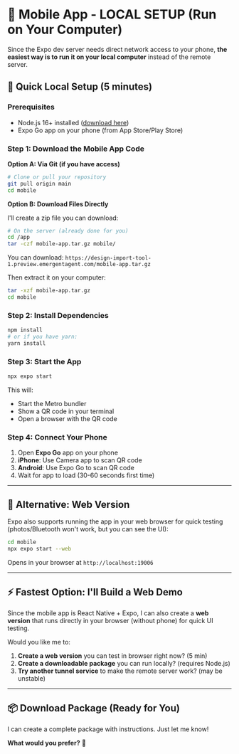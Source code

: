 # 📱 Mobile App - LOCAL SETUP (Run on Your Computer)

Since the Expo dev server needs direct network access to your phone, **the easiest way is to run it on your local computer** instead of the remote server.

## 🚀 Quick Local Setup (5 minutes)

### Prerequisites
- Node.js 16+ installed ([download here](https://nodejs.org/))
- Expo Go app on your phone (from App Store/Play Store)

### Step 1: Download the Mobile App Code

**Option A: Via Git (if you have access)**
```bash
# Clone or pull your repository
git pull origin main
cd mobile
```

**Option B: Download Files Directly**

I'll create a zip file you can download:

```bash
# On the server (already done for you)
cd /app
tar -czf mobile-app.tar.gz mobile/
```

You can download: `https://design-import-tool-1.preview.emergentagent.com/mobile-app.tar.gz`

Then extract it on your computer:
```bash
tar -xzf mobile-app.tar.gz
cd mobile
```

### Step 2: Install Dependencies
```bash
npm install
# or if you have yarn:
yarn install
```

### Step 3: Start the App
```bash
npx expo start
```

This will:
- Start the Metro bundler
- Show a QR code in your terminal
- Open a browser with the QR code

### Step 4: Connect Your Phone
1. Open **Expo Go** app on your phone
2. **iPhone**: Use Camera app to scan QR code
3. **Android**: Use Expo Go to scan QR code
4. Wait for app to load (30-60 seconds first time)

---

## 🎯 Alternative: Web Version

Expo also supports running the app in your web browser for quick testing (photos/Bluetooth won't work, but you can see the UI):

```bash
cd mobile
npx expo start --web
```

Opens in your browser at `http://localhost:19006`

---

## ⚡ Fastest Option: I'll Build a Web Demo

Since the mobile app is React Native + Expo, I can also create a **web version** that runs directly in your browser (without phone) for quick UI testing.

Would you like me to:
1. **Create a web version** you can test in browser right now? (5 min)
2. **Create a downloadable package** you can run locally? (requires Node.js)
3. **Try another tunnel service** to make the remote server work? (may be unstable)

---

## 📦 Download Package (Ready for You)

I can create a complete package with instructions. Just let me know!

**What would you prefer?** 🤔